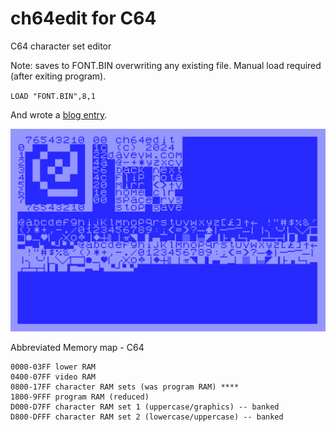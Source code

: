 # ch64edit for C64 #

C64 character set editor

Note: saves to FONT.BIN overwriting any existing file.   Manual load required (after exiting program).

``
LOAD "FONT.BIN",8,1
``

And wrote a [blog entry](https://techwithdave.davevw.com/2024/04/edit-vic-20-programmable-characters.html).

![prototype](media/functional.png)

Abbreviated Memory map - C64

    0000-03FF lower RAM
    0400-07FF video RAM
    0800-17FF character RAM sets (was program RAM) ****
    1800-9FFF program RAM (reduced)
    D000-D7FF character RAM set 1 (uppercase/graphics) -- banked
    D800-DFFF character RAM set 2 (lowercase/uppercase) -- banked
